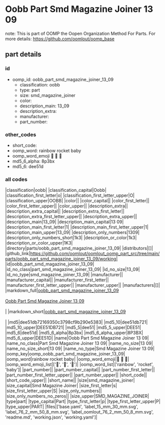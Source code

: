 # Oobb Part Smd Magazine Joiner 13 09  

note: This is part of OOMP the Oopen Organization Method For Parts. For more details: https://github.com/oomlout/oomp_base

##  part details





### id
* oomp_id: oobb_part_smd_magazine_joiner_13_09
  * classification: oobb
  * type: part
  * size: smd_magazine_joiner
  * color: 
  * description_main: 13_09
  * description_extra: 
  * manufacturer: 
  * part_number: 

### other_codes
* short_code: 
* oomp_word: rainbow rocket baby
* oomp_word_emoji :rainbow: :rocket: :baby:
* md5_6_alpha: 8p3bx
* md5_6: dee51d

### all codes 
|classification|oobb|
|classification_capital|Oobb|
|classification_first_letter|o|
|classification_first_letter_upper|O|
|classification_upper|OOBB|
|color||
|color_capital||
|color_first_letter||
|color_first_letter_upper||
|color_upper||
|description_extra||
|description_extra_capital||
|description_extra_first_letter||
|description_extra_first_letter_upper||
|description_extra_upper||
|description_main|13_09|
|description_main_capital|13 09|
|description_main_first_letter|1|
|description_main_first_letter_upper|1|
|description_main_upper|13_09|
|description_only_numbers|1309|
|description_only_numbers_short|1k3|
|description_or_color|1k3|
|description_or_color_upper|1K3|
|directory|parts/oobb_part_smd_magazine_joiner_13_09|
|distributors|[]|
|github_link|https://github.com/oomlout/oomlout_oomp_part_src/tree/main/parts/oobb_part_smd_magazine_joiner_13_09/working|
|id|oobb_part_smd_magazine_joiner_13_09|
|id_no_class|part_smd_magazine_joiner_13_09|
|id_no_size|13_09|
|id_no_type|smd_magazine_joiner_13_09|
|manufacturer||
|manufacturer_capital||
|manufacturer_first_letter||
|manufacturer_first_letter_upper||
|manufacturer_upper||
|manufacturers|[]|
|markdown_full|[oobb_part_smd_magazine_joiner_13_09](https://github.com/oomlout/oomlout_oomp_part_src/tree/main/parts/oobb_part_smd_magazine_joiner_13_09/working)<br>[](https://github.com/oomlout/oomlout_oomp_part_src/tree/main/parts/oobb_part_smd_magazine_joiner_13_09/working)<br>[Oobb Part Smd Magazine Joiner 13 09](https://github.com/oomlout/oomlout_oomp_part_src/tree/main/parts/oobb_part_smd_magazine_joiner_13_09/working)<br><br>|
|markdown_short|[oobb_part_smd_magazine_joiner_13_09](https://github.com/oomlout/oomlout_oomp_part_src/tree/main/parts/oobb_part_smd_magazine_joiner_13_09/working)<br><br>|
|md5|dee51db72169350c3798cf9b290e5383|
|md5_10|dee51db721|
|md5_10_upper|DEE51DB721|
|md5_5|dee51|
|md5_5_upper|DEE51|
|md5_6|dee51d|
|md5_6_alpha|8p3bx|
|md5_6_alpha_upper|8P3BX|
|md5_6_upper|DEE51D|
|name|Oobb Part Smd Magazine Joiner 13 09|
|name_no_class|Part Smd Magazine Joiner 13 09|
|name_no_size|13 09|
|name_no_size_short|13 09|
|name_no_type|Smd Magazine Joiner 13 09|
|oomp_key|oomp_oobb_part_smd_magazine_joiner_13_09|
|oomp_word|rainbow rocket baby|
|oomp_word_emoji|:rainbow: :rocket: :baby:|
|oomp_word_emoji_list|[':rainbow:', ':rocket:', ':baby:']|
|oomp_word_list|['rainbow', 'rocket', 'baby']|
|part_number||
|part_number_capital||
|part_number_first_letter||
|part_number_first_letter_upper||
|part_number_upper||
|short_code||
|short_code_upper||
|short_name||
|size|smd_magazine_joiner|
|size_capital|Smd Magazine Joiner|
|size_first_letter|s|
|size_first_letter_upper|S|
|size_only_numbers||
|size_only_numbers_no_zeros||
|size_upper|SMD_MAGAZINE_JOINER|
|type|part|
|type_capital|Part|
|type_first_letter|p|
|type_first_letter_upper|P|
|type_upper|PART|
|files|['base.yaml', 'label_15_mm_30_mm.svg', 'label_76_2_mm_50_8_mm.svg', 'label_oomlout_76_2_mm_50_8_mm.svg', 'readme.md', 'working.json', 'working.yaml']|
